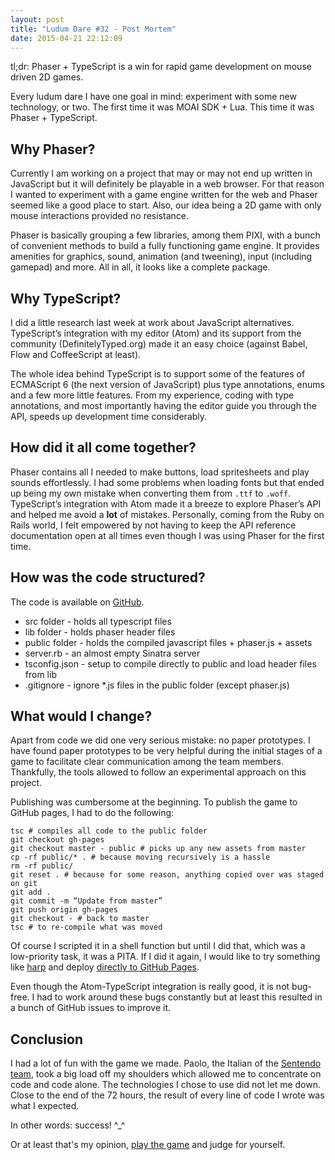 ```yaml
---
layout: post
title: "Ludum Dare #32 - Post Mortem"
date: 2015-04-21 22:12:09
---
```


tl;dr: Phaser + TypeScript is a win for rapid game development on mouse driven 2D games.

Every ludum dare I have one goal in mind: experiment with some new technology, or two. The first time it was MOAI SDK + Lua. This time it was Phaser + TypeScript.

## Why Phaser?

Currently I am working on a project that may or may not end up written in JavaScript but it will definitely be playable in a web browser. For that reason I wanted to experiment with a game engine written for the web and Phaser seemed like a good place to start. Also, our idea being a 2D game with only mouse interactions provided no resistance.

Phaser is basically grouping a few libraries, among them PIXI, with a bunch of convenient methods to build a fully functioning game engine. It provides amenities for graphics, sound, animation (and tweening), input (including gamepad) and more. All in all, it looks like a complete package.

## Why TypeScript?

I did a little research last week at work about JavaScript alternatives. TypeScript’s integration with my editor (Atom) and its support from the community (DefinitelyTyped.org) made it an easy choice (against Babel, Flow and CoffeeScript at least).

The whole idea behind TypeScript is to support some of the features of ECMAScript 6 (the next version of JavaScript) plus type annotations, enums and a few more little features. From my experience, coding with type annotations, and most importantly having the editor guide you through the API, speeds up development time considerably.

## How did it all come together?

Phaser contains all I needed to make buttons, load spritesheets and play sounds effortlessly. I had some problems when loading fonts but that ended up being my own mistake when converting them from `.ttf` to `.woff`. TypeScript’s integration with Atom made it a breeze to explore Phaser’s API and helped me avoid a **lot** of mistakes. Personally, coming from the Ruby on Rails world, I felt empowered by not having to keep the API reference documentation open at all times even though I was using Phaser for the first time.

## How was the code structured?

The code is available on [GitHub](https://github.com/vrinek/ld32).

- src folder - holds all typescript files
- lib folder - holds phaser header files
- public folder - holds the compiled javascript files + phaser.js + assets
- server.rb - an almost empty Sinatra server
- tsconfig.json - setup to compile directly to public and load header files from lib
- .gitignore - ignore \*.js files in the public folder (except phaser.js)

## What would I change?

Apart from code we did one very serious mistake: no paper prototypes. I have found paper prototypes to be very helpful during the initial stages of a game to facilitate clear communication among the team members. Thankfully, the tools allowed to follow an experimental approach on this project.

Publishing was cumbersome at the beginning. To publish the game to GitHub pages, I had to do the following:

    tsc # compiles all code to the public folder
    git checkout gh-pages
    git checkout master - public # picks up any new assets from master
    cp -rf public/* . # because moving recursively is a hassle
    rm -rf public/
    git reset . # because for some reason, anything copied over was staged on git
    git add .
    git commit -m “Update from master”
    git push origin gh-pages
    git checkout - # back to master
    tsc # to re-compile what was moved

Of course I scripted it in a shell function but until I did that, which was a low-priority task, it was a PITA. If I did it again, I would like to try something like [harp](http://harpjs.com) and deploy [directly to GitHub Pages](http://harpjs.com/docs/deployment/github-pages).

Even though the Atom-TypeScript integration is really good, it is not bug-free. I had to work around these bugs constantly but at least this resulted in a bunch of GitHub issues to improve it.

## Conclusion

I had a lot of fun with the game we made. Paolo, the Italian of the [Sentendo team](http://www.sentendo.co/), took a big load off my shoulders which allowed me to concentrate on code and code alone. The technologies I chose to use did not let me down. Close to the end of the 72 hours, the result of every line of code I wrote was what I expected.

In other words: success! ^\_^

Or at least that's my opinion, [play the game](http://ludumdare.com/compo/ludum-dare-32/?action=preview&uid=50005) and judge for yourself.
